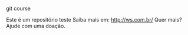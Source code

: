 
git course

Este é um repositório teste
Saiba mais em: http://ws.com.br/
Quer mais? Ajude com uma doação.